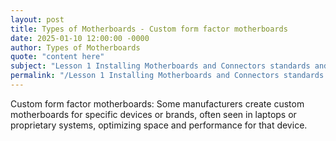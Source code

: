 ```yaml
---
layout: post
title: Types of Motherboards - Custom form factor motherboards
date: 2025-01-10 12:00:00 -0000
author: Types of Motherboards
quote: "content here"
subject: "Lesson 1 Installing Motherboards and Connectors standards and specifications"
permalink: "/Lesson 1 Installing Motherboards and Connectors standards and specifications/Types of Motherboards/Types of Motherboards - Custom form factor motherboards"
---
```


Custom form factor motherboards: Some manufacturers create custom motherboards for specific devices or brands, often seen in laptops or proprietary systems, optimizing space and performance for that device.
